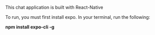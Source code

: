 This chat application is built with React-Native

To run, you must first install expo. In your terminal, run the following:

**npm install expo-cli -g**
